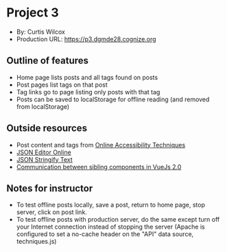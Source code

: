 # Project 3
+ By: Curtis Wilcox
+ Production URL: <https://p3.dgmde28.cognize.org>

## Outline of features
- Home page lists posts and all tags found on posts
- Post pages list tags on that post
- Tag links go to page listing only posts with that tag
- Posts can be saved to localStorage for offline reading (and removed from localStorage)

## Outside resources
- Post content and tags from [Online Accessibility Techniques](https://accessibility.huit.harvard.edu/techniques)
- [JSON Editor Online](https://jsoneditoronline.org)
- [JSON Stringify Text](https://onlinetexttools.com/json-stringify-text)
- [Communication between sibling components in VueJs 2.0](https://stackoverflow.com/questions/38616167/communication-between-sibling-components-in-vuejs-2-0/47004242#47004242)

## Notes for instructor
- To test offline posts locally, save a post, return to home page, stop server, click on post link.
- To test offline posts with production server, do the same except turn off your Internet connection instead of stopping the server (Apache is configured to set a no-cache header on the "API" data source, techniques.js)
